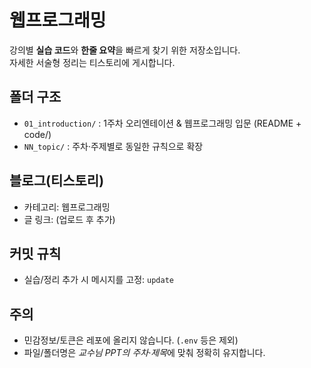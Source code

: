 # 웹프로그래밍

강의별 **실습 코드**와 **한줄 요약**을 빠르게 찾기 위한 저장소입니다.  
자세한 서술형 정리는 티스토리에 게시합니다.

## 폴더 구조
- `01_introduction/` : 1주차 오리엔테이션 & 웹프로그래밍 입문 (README + code/)
- `NN_topic/` : 주차·주제별로 동일한 규칙으로 확장

## 블로그(티스토리)
- 카테고리: 웹프로그래밍
- 글 링크: (업로드 후 추가)

## 커밋 규칙
- 실습/정리 추가 시 메시지를 고정: `update`

## 주의
- 민감정보/토큰은 레포에 올리지 않습니다. (`.env` 등은 제외)
- 파일/폴더명은 *교수님 PPT의 주차·제목*에 맞춰 정확히 유지합니다.
